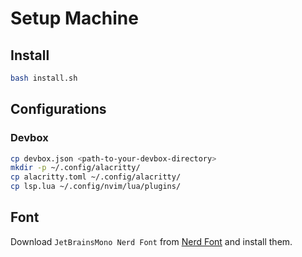 # Setup Machine

## Install

```bash
bash install.sh
```

## Configurations

### Devbox

```bash
cp devbox.json <path-to-your-devbox-directory>
mkdir -p ~/.config/alacritty/
cp alacritty.toml ~/.config/alacritty/
cp lsp.lua ~/.config/nvim/lua/plugins/
```

## Font

Download `JetBrainsMono Nerd Font` from [Nerd Font](https://www.nerdfonts.com/font-downloads) and install them.
